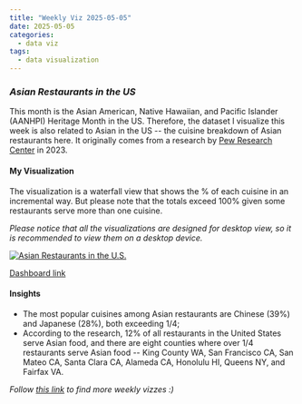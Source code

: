 ```yaml
---
title: "Weekly Viz 2025-05-05"
date: 2025-05-05
categories:
  - data viz
tags:
  - data visualization
---
```


### *Asian Restaurants in the US*

This month is the Asian American, Native Hawaiian, and Pacific Islander (AANHPI) Heritage Month in the US. Therefore, the dataset I visualize this week is also related to Asian in the US -- the cuisine breakdown of Asian restaurants here. It originally comes from a research by [Pew Research Center](https://www.pewresearch.org/short-reads/2023/05/23/71-of-asian-restaurants-in-the-u-s-serve-chinese-japanese-or-thai-food/) in 2023.  

#### My Visualization

The visualization is a waterfall view that shows the % of each cuisine in an incremental way. But please note that the totals exceed 100% given some restaurants serve more than one cuisine.  

*Please notice that all the visualizations are designed for desktop view, so it is recommended to view them on a desktop device.*  

<div class='tableauPlaceholder' id='viz1746730313092' style='position: relative'>
  <noscript><a href='#'>
    <img alt='Asian Restaurants in the U.S. ' src='https:&#47;&#47;public.tableau.com&#47;static&#47;images&#47;20&#47;20250505AsianRestaurantsintheU_S_&#47;AsianRestaurantsintheU_S_&#47;1_rss.png' style='border: none' />
  </a></noscript>
  <object class='tableauViz'  style='display:none;'>
    <param name='host_url' value='https%3A%2F%2Fpublic.tableau.com%2F' />
    <param name='embed_code_version' value='3' />
    <param name='site_root' value='' />
    <param name='name' value='20250505AsianRestaurantsintheU_S_&#47;AsianRestaurantsintheU_S_' />
    <param name='tabs' value='no' />
    <param name='toolbar' value='yes' />
    <param name='static_image' value='https:&#47;&#47;public.tableau.com&#47;static&#47;images&#47;20&#47;20250505AsianRestaurantsintheU_S_&#47;AsianRestaurantsintheU_S_&#47;1.png' />
    <param name='animate_transition' value='yes' />
    <param name='display_static_image' value='yes' />
    <param name='display_spinner' value='yes' />
    <param name='display_overlay' value='yes' />
    <param name='display_count' value='yes' />
    <param name='language' value='en-US' />
  </object></div>             
  <script type='text/javascript'>        
    var divElement = document.getElementById('viz1746730313092');      
    var vizElement = divElement.getElementsByTagName('object')[0];        
    if ( divElement.offsetWidth > 800 ) { vizElement.style.width='800px';vizElement.style.height='627px';} else if ( divElement.offsetWidth > 500 ) { vizElement.style.width='800px';vizElement.style.height='627px';} else { vizElement.style.width='100%';vizElement.style.height='727px';}     
    var scriptElement = document.createElement('script');                
    scriptElement.src = 'https://public.tableau.com/javascripts/api/viz_v1.js';      
    vizElement.parentNode.insertBefore(scriptElement, vizElement);       
  </script>

[Dashboard link](https://public.tableau.com/views/20250505AsianRestaurantsintheU_S_/AsianRestaurantsintheU_S_?:language=en-US&:sid=&:redirect=auth&:display_count=n&:origin=viz_share_link)

#### Insights
* The most popular cuisines among Asian restaurants are Chinese (39%) and Japanese (28%), both exceeding 1/4;
* According to the research, 12% of all restaurants in the United States serve Asian food, and there are eight counties where over 1/4 restaurants serve Asian food -- King County WA, San Francisco CA, San Mateo CA, Santa Clara CA, Alameda CA, Honolulu HI, Queens NY, and Fairfax VA.  

*Follow [this link](https://yudong-94.github.io/personal-website/project/WeeklyViz2025/) to find more weekly vizzes :)*

